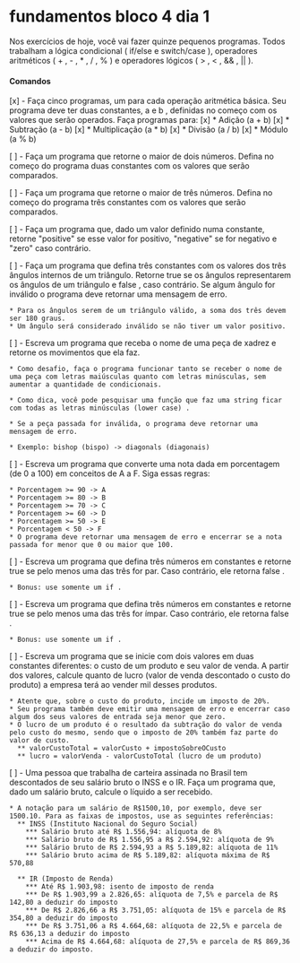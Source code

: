 # fundamentos bloco 4 dia 1

Nos exercícios de hoje, você vai fazer quinze pequenos programas. Todos trabalham a lógica
condicional ( if/else e switch/case ), operadores aritméticos ( + , - , * , / , % ) e operadores 
lógicos ( > , < , && , || ).

#### Comandos

  [x] - Faça cinco programas, um para cada operação aritmética básica. Seu programa deve ter duas 
      constantes, a e b , definidas no começo com os valores que serão operados. Faça programas para:
      [x]  * Adição (a + b)
      [x]  * Subtração (a - b)
      [x]  * Multiplicação (a * b)
      [x]  * Divisão (a / b)
      [x]  * Módulo (a % b)

  [ ] - Faça um programa que retorne o maior de dois números. Defina no começo do programa duas 
      constantes com os valores que serão comparados.

  [ ] - Faça um programa que retorne o maior de três números. Defina no começo do programa três 
      constantes com os valores que serão comparados.

  [ ] - Faça um programa que, dado um valor definido numa constante, retorne "positive" se esse 
      valor for positivo, "negative" se for negativo e "zero" caso contrário.

  [ ] - Faça um programa que defina três constantes com os valores dos três ângulos internos de um 
  triângulo. Retorne true se os ângulos representarem os ângulos de um triângulo e false , caso 
  contrário. Se algum ângulo for inválido o programa deve retornar uma mensagem de erro.

    * Para os ângulos serem de um triângulo válido, a soma dos três devem ser 180 graus.
    * Um ângulo será considerado inválido se não tiver um valor positivo.

  [ ] - Escreva um programa que receba o nome de uma peça de xadrez e retorne os movimentos que ela faz.

    * Como desafio, faça o programa funcionar tanto se receber o nome de uma peça com letras maiúsculas quanto com letras minúsculas, sem aumentar a quantidade de condicionais.

    * Como dica, você pode pesquisar uma função que faz uma string ficar com todas as letras minúsculas (lower case) .

    * Se a peça passada for inválida, o programa deve retornar uma mensagem de erro.

    * Exemplo: bishop (bispo) -> diagonals (diagonais)

  [ ] - Escreva um programa que converte uma nota dada em porcentagem (de 0 a 100) em conceitos de 
  A a F. Siga essas regras:

    * Porcentagem >= 90 -> A
    * Porcentagem >= 80 -> B
    * Porcentagem >= 70 -> C
    * Porcentagem >= 60 -> D
    * Porcentagem >= 50 -> E
    * Porcentagem < 50 -> F
    * O programa deve retornar uma mensagem de erro e encerrar se a nota passada for menor que 0 ou maior que 100.

  [ ] - Escreva um programa que defina três números em constantes e retorne true se pelo menos uma 
  das três for par. Caso contrário, ele retorna false .

    * Bonus: use somente um if .

  [ ] - Escreva um programa que defina três números em constantes e retorne true se pelo menos uma 
  das três for ímpar. Caso contrário, ele retorna false .

    * Bonus: use somente um if .
  
  [ ] - Escreva um programa que se inicie com dois valores em duas constantes diferentes: o custo 
  de um produto e seu valor de venda. A partir dos valores, calcule quanto de lucro (valor de venda 
  descontado o custo do produto) a empresa terá ao vender mil desses produtos.

    * Atente que, sobre o custo do produto, incide um imposto de 20%.
    * Seu programa também deve emitir uma mensagem de erro e encerrar caso algum dos seus valores de entrada seja menor que zero.
    * O lucro de um produto é o resultado da subtração do valor de venda pelo custo do mesmo, sendo que o imposto de 20% também faz parte do valor de custo.
      ** valorCustoTotal = valorCusto + impostoSobreOCusto
      ** lucro = valorVenda - valorCustoTotal (lucro de um produto)

  [ ] - Uma pessoa que trabalha de carteira assinada no Brasil tem descontados de seu salário bruto 
  o INSS e o IR. Faça um programa que, dado um salário bruto, calcule o líquido a ser recebido.

    * A notação para um salário de R$1500,10, por exemplo, deve ser 1500.10. Para as faixas de impostos, use as seguintes referências:
      ** INSS (Instituto Nacional do Seguro Social)
        *** Salário bruto até R$ 1.556,94: alíquota de 8%
        *** Salário bruto de R$ 1.556,95 a R$ 2.594,92: alíquota de 9%
        *** Salário bruto de R$ 2.594,93 a R$ 5.189,82: alíquota de 11%
        *** Salário bruto acima de R$ 5.189,82: alíquota máxima de R$ 570,88
    
      ** IR (Imposto de Renda)
        *** Até R$ 1.903,98: isento de imposto de renda
        *** De R$ 1.903,99 a 2.826,65: alíquota de 7,5% e parcela de R$ 142,80 a deduzir do imposto
        *** De R$ 2.826,66 a R$ 3.751,05: alíquota de 15% e parcela de R$ 354,80 a deduzir do imposto
        *** De R$ 3.751,06 a R$ 4.664,68: alíquota de 22,5% e parcela de R$ 636,13 a deduzir do imposto
        *** Acima de R$ 4.664,68: alíquota de 27,5% e parcela de R$ 869,36 a deduzir do imposto.